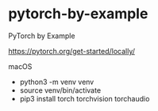 # pytorch-by-example
PyTorch by Example

https://pytorch.org/get-started/locally/

macOS
- python3 -m venv venv
- source venv/bin/activate
- pip3 install torch torchvision torchaudio
